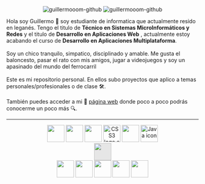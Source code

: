 <p align="center">
    <img alt="guillermooom-github"src="https://komarev.com/ghpvc/?username=guillermooom&label=Profile+Views">
    <img alt="guillermooom-github" src="https://img.shields.io/github/followers/guillermooom?color=success&label=Followers&style=social">
  </p>
Hola soy Guillermo 👋 soy estudiante de informatica que actualmente resido en leganés. Tengo el titulo de <b>Técnico en Sistemas MicroInformáticos y Redes</b> y el titulo de <b>Desarrollo en Aplicaciones Web</b> , actualmente estoy acabando el curso de <b>Desarrollo en Aplicaciones Multiplataforma</b>.
<br><br>
Soy un chico tranquilo, simpatico, disciplinado y amable. Me gusta el baloncesto, pasar el rato con mis amigos, jugar a videojuegos y soy un apasinado del mundo del ferrocarril
<br><br>
Este es mi repositorio personal. En ellos subo proyectos que aplico a temas personales/profesionales o de clase 🛠. 
<br><br>
También puedes acceder a mi 🚀 <a href="https://guillermooom.github.io">página web</a> donde poco a poco podrás conocerme un poco más 🔍.
<hr>
<p aling-items="space-between">
  
</p>

<p align="center">
  <img loading="lazy" src="https://distreau.com/github.svg" 
  height="45">
  <img loading="lazy" src="https://user-images.githubusercontent.com/674621/71187801-14e60a80-2280-11ea-94c9-e56576f76baf.png" 
  height="45">
    <img loading="lazy" src="https://upload.wikimedia.org/wikipedia/commons/thumb/6/61/HTML5_logo_and_wordmark.svg/250px-HTML5_logo_and_wordmark.svg.png" height="45">
    <img alt="CSS3 logo.svg" src="https://upload.wikimedia.org/wikipedia/commons/thumb/6/62/CSS3_logo.svg/250px-CSS3_logo.svg.png" height="45">
  <img loading="lazy" src="https://upload.wikimedia.org/wikipedia/commons/thumb/9/99/Unofficial_JavaScript_logo_2.svg/480px-            Unofficial_JavaScript_logo_2.svg.png" 
  height="45">
   <img src="https://cdn-icons-png.flaticon.com/512/5968/5968282.png" width="45" height="45" alt="Java icon" title="Java icon">
   <img style="display: block;-webkit-user-select: none;margin: auto;cursor: zoom-in;background-color: hsl(0, 0%, 90%);transition: background-color 300ms;" src="https://upload.wikimedia.org/wikipedia/commons/thumb/3/3f/Git_icon.svg/2048px-Git_icon.svg.png" width="45" height="45">
  <img loading="lazy" src="https://cdn.worldvectorlogo.com/logos/mariadb.svg" 
  height="45">
  <img crossorigin="anonymous" src="https://upload.wikimedia.org/wikipedia/commons/thumb/5/51/Mysql.svg/800px-Mysql.svg.png" class="svg mw-mmv-dialog-is-open"  height="45">
  <img crossorigin="anonymous" src="https://upload.wikimedia.org/wikipedia/commons/thumb/2/27/PHP-logo.svg/1024px-PHP-logo.svg.png" class="mw-mmv-final-image svg mw-mmv-dialog-is-open" height="45">
  <img crossorigin="anonymous" src="https://angular.io/assets/images/logos/angular/angular.png" class="mw-mmv-final-image svg mw-mmv-dialog-is-open" height="45">
  <img crossorigin="anonymous" src="https://www.clipartmax.com/png/middle/241-2411261_categories-spring-tool-suite-icon.png" class="mw-mmv-final-image svg mw-mmv-dialog-is-open" height="45">
    
</p>
